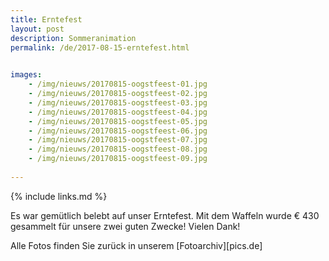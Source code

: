 ```yaml
---
title: Erntefest
layout: post
description: Sommeranimation
permalink: /de/2017-08-15-erntefest.html

    
images: 
    - /img/nieuws/20170815-oogstfeest-01.jpg
    - /img/nieuws/20170815-oogstfeest-02.jpg
    - /img/nieuws/20170815-oogstfeest-03.jpg
    - /img/nieuws/20170815-oogstfeest-04.jpg
    - /img/nieuws/20170815-oogstfeest-05.jpg
    - /img/nieuws/20170815-oogstfeest-06.jpg
    - /img/nieuws/20170815-oogstfeest-07.jpg
    - /img/nieuws/20170815-oogstfeest-08.jpg
    - /img/nieuws/20170815-oogstfeest-09.jpg
    
---
```


{% include links.md %}

Es war gemütlich belebt auf unser Erntefest. Mit dem Waffeln wurde € 430 gesammelt für unsere zwei guten Zwecke! Vielen Dank!

Alle Fotos finden Sie zurück in unserem [Fotoarchiv][pics.de]


